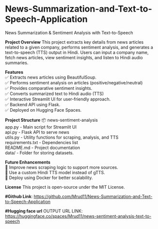# News-Summarization-and-Text-to-Speech-Application
News Summarization & Sentiment Analysis with Text-to-Speech

**Project Overview**
This project extracts key details from news articles related to a given company, performs sentiment analysis, and generates a text-to-speech (TTS) output in Hindi. Users can input a company name, fetch news articles, view sentiment insights, and listen to Hindi audio summaries.

**Features**                                                                                                                                
✅ Extracts news articles using BeautifulSoup.                                                                                                   
✅ Performs sentiment analysis on articles (positive/negative/neutral)                                                                          
✅ Provides comparative sentiment insights.                                                                                                    
✅ Converts summarized text to Hindi audio (TTS)                                                                                             
✅ Interactive Streamlit UI for user-friendly approach.                                                                                     
✅ Backend API using Flask.                                                                                                                    
✅ Deployed on Hugging Face Spaces.

**Project Structure**
📦 news-sentiment-analysis                                                                                                                           
 app.py           - Main script for Streamlit UI                                                                                                   
 api.py           - Flask API to serve news                                                                                                 
 utils.py         - Utility functions for scraping, analysis, and TTS                                                                      
 requirements.txt - Dependencies list                                                                                                      
 README.md        - Project documentation                                                                                                 
 data/            - Folder for storing datasets.  

**Future Enhancements**                                                                                                                          
🔹 Improve news scraping logic to support more sources.                                                                                               
🔹 Use a custom Hindi TTS model instead of gTTS.                                                                                               
🔹 Deploy using Docker for better scalability.

**License**
This project is open-source under the MIT License.

**#Github Link**: https://github.com/Mrud11/News-Summarization-and-Text-to-Speech-Application

**#Hugging face url**
OUTPUT URL LINK:
https://huggingface.co/spaces/Mrud11/news-sentiment-analysis-text-to-speech
